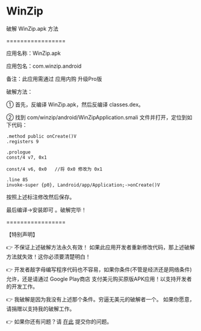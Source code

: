 # WinZip
破解 WinZip.apk 方法

=================

应用名称：WinZip.apk

应用包名：com.winzip.android

备注：此应用需通过 应用内购 升级Pro版

破解方法：

① 首先，反编译 WinZip.apk，然后反编译 classes.dex。

② 找到 com/winzip/android/WinZipApplication.smali 文件并打开，定位到如下代码：

	.method public onCreate()V
    .registers 9

    .prologue
    const/4 v7, 0x1

    const/4 v6, 0x0   //将 0x0 修改为 0x1

    .line 85
    invoke-super {p0}, Landroid/app/Application;->onCreate()V


按照上述标注修改然后保存。

最后编译→安装即可 。破解完毕！

=================

【特别声明】

👉 不保证上述破解方法永久有效！ 
如果此应用开发者重新修改代码，那上述破解方法就失效！这你必须要清楚明白！

👉 开发者敲字母编写程序代码也不容易，如果你条件(不管是经济还是网络条件)允许，还是请通过 Google Play商店 支付美元购买原版APK应用！以支持开发者的开发工作。

👉 我破解是因为我没有上述那个条件。穷逼无美元的破解者一个。 如果你愿意，请捐赠以支持我的破解工作。

👉 如果你还有问题？请 <a href=https://github.com/APK-Patched/WinZip/issues>在此</a> 提交你的问题。
